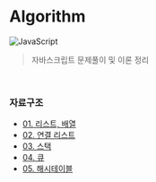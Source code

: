 # Algorithm

<p>
<img alt="JavaScript" src="http://img.shields.io/badge/-JavaScript-F7DF1E?style=flat&logo=JavaScript&logoColor=white"/>
</p>

> 자바스크립트 문제풀이 및 이론 정리

<br>

### 자료구조

- [01. 리스트, 배열](https://github.com/hyunwoome/algorithm/tree/main/docs/data-structure/01_List,Array)
- [02. 연결 리스트](https://github.com/hyunwoome/algorithm/tree/main/docs/data-structure/02_LinkedList)
- [03. 스택](https://github.com/hyunwoome/algorithm/tree/main/docs/data-structure/03_Stack)
- [04. 큐](https://github.com/hyunwoome/algorithm/tree/main/docs/data-structure/04_Queue)
- [05. 해시테이블](https://github.com/hyunwoome/algorithm/tree/main/docs/data-structure/05_Hash)
